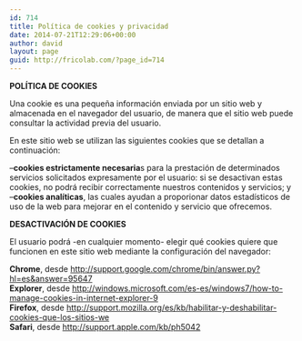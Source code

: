 ```yaml
---
id: 714
title: Política de cookies y privacidad
date: 2014-07-21T12:29:06+00:00
author: david
layout: page
guid: http://fricolab.com/?page_id=714
---
```

<div class="container">
  <strong>POLÍTICA DE COOKIES</strong></p> 
  
  <p>
    Una cookie es una pequeña información enviada por un sitio web y almacenada en el navegador del usuario, de manera que el sitio web puede consultar la actividad previa del usuario.
  </p>
  
  <p>
    En este sitio web se utilizan las siguientes cookies que se detallan a continuación:
  </p>
  
  <p>
    &#8211;<strong>cookies estrictamente necesaria</strong>s para la prestación de determinados servicios solicitados expresamente por el usuario: si se desactivan estas cookies, no podrá recibir correctamente nuestros contenidos y servicios; y<br /> &#8211;<strong>cookies analíticas</strong>, las cuales ayudan a proporionar datos estadísticos de uso de la web para mejorar en el contenido y servicio que ofrecemos.
  </p>
  
  <p>
    <strong>DESACTIVACIÓN DE COOKIES</strong>
  </p>
  
  <p>
    El usuario podrá -en cualquier momento- elegir qué cookies quiere que funcionen en este sitio web mediante la configuración del navegador:
  </p>
  
  <p>
    <strong>Chrome</strong>, desde <a href="http://support.google.com/chrome/bin/answer.py?hl=es&#038;answer=95647">http://support.google.com/chrome/bin/answer.py?hl=es&answer=95647</a><br /> <strong>Explorer</strong>, desde <a href="http://windows.microsoft.com/es-es/windows7/how-to-manage-cookies-in-internet-explorer-9">http://windows.microsoft.com/es-es/windows7/how-to-manage-cookies-in-internet-explorer-9</a><br /> <strong>Firefox</strong>, desde <a href="http://support.mozilla.org/es/kb/habilitar-y-deshabilitar-cookies-que-los-sitios-we">http://support.mozilla.org/es/kb/habilitar-y-deshabilitar-cookies-que-los-sitios-we</a><br /> <strong>Safari</strong>, desde <a href="http://support.apple.com/kb/ph5042">http://support.apple.com/kb/ph5042<br /> </a></div> </div>